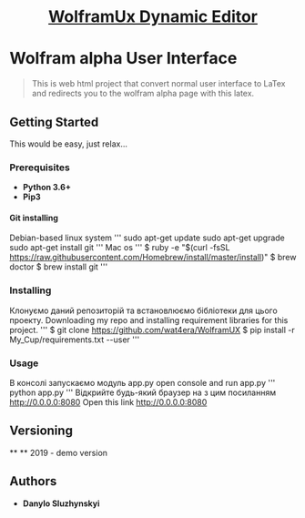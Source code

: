 <h1 align="center">
  <a href="http://sluzhynskyi.pythonanywhere.com/" title="WolframUX">WolframUx Dynamic Editor</a>
</h1>

# Wolfram alpha User Interface
> This is web html project that convert normal user interface to LaTex and redirects you to the wolfram alpha page with this latex. 

## Getting Started
This would be easy, just relax...

### Prerequisites
- **Python 3.6+**
- **Pip3**
#### Git installing
Debian-based linux system
'''
sudo apt-get update
sudo apt-get upgrade
sudo apt-get install git
'''
Mac os 
'''
$ ruby -e "$(curl -fsSL https://raw.githubusercontent.com/Homebrew/install/master/install)"
$ brew doctor
$ brew install git
'''

### Installing
Клонуємо даний репозиторій та встановлюємо бібліотеки для цього проекту.
Downloading my repo and installing requirement libraries for this project. 
'''
$ git clone https://github.com/wat4era/WolframUX
$ pip install -r My_Cup/requirements.txt --user
'''
### Usage
В консолі запускаємо модуль app.py
open console and run app.py 
'''
python app.py
'''
Відкрийте будь-який браузер на з цим посиланням http://0.0.0.0:8080
Open this link http://0.0.0.0:8080

## Versioning
** ** 2019 - demo version

## Authors

* **Danylo Sluzhynskyi** 


